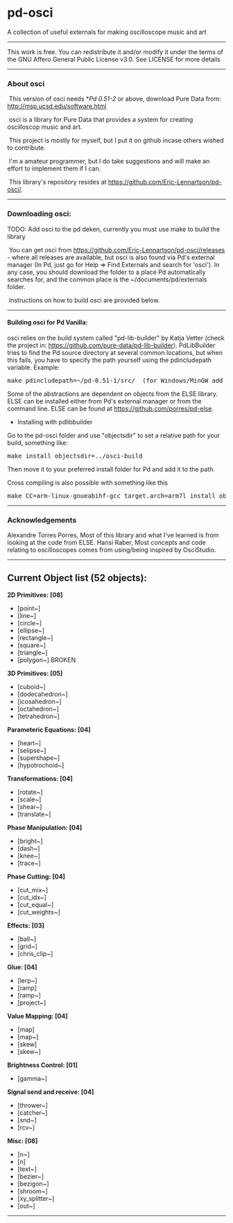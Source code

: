 # pd-osci
A collection of useful externals for making oscilloscope music and art

--------------------------------------------------------------------------

   This work is free. You can redistribute it and/or modify it under the
   terms of the GNU Affero General Public License v3.0. See LICENSE for more details

--------------------------------------------------------------------------

###   About osci

​	This version of osci needs **Pd 0.51-2* or above, download Pure Data from: http://msp.ucsd.edu/software.html

​	osci is a library for Pure Data that provides a system for creating oscilloscop music and art.

​	This project is mostly for myself, but I put it on github incase others wished to contribute.

​	I'm a amateur programmer, but I do take suggestions and will make an effort to implement them if I can.

​	This library's repository resides at <https://github.com/Eric-Lennartson/pd-osci/>.

--------------------------------------------------------------------------

### Downloading osci:

TODO: Add osci to the pd deken, currently you must use make to build the library

​	You can get osci from https://github.com/Eric-Lennartson/pd-osci/releases - where all releases are available, but osci is also found via Pd's external manager (In Pd, just go for Help => Find Externals and search for 'osci').  In any case, you should download the folder to a place Pd automatically searches for, and the common place is the ~/documents/pd/externals folder.

​	Instructions on how to build osci are provided below.

--------------------------------------------------------------------------

#### Building osci for Pd Vanilla:

osci relies on the build system called "pd-lib-builder" by Katja Vetter (check the project in: <https://github.com/pure-data/pd-lib-builder>). PdLibBuilder tries to find the Pd source directory at several common locations, but when this fails, you have to specify the path yourself using the pdincludepath variable. Example:

<pre>make pdincludepath=~/pd-0.51-1/src/  (for Windows/MinGW add 'pdbinpath=~/pd-0.51-1/bin/)</pre>

Some of the abstractions are dependent on objects from the ELSE library. ELSE can be installed either from Pd's external manager or from the command line. ELSE can be found at <https://github.com/porres/pd-else>.

* Installing with pdlibbuilder

Go to the pd-osci folder and use "objectsdir" to set a relative path for your build, something like:

<pre>make install objectsdir=../osci-build</pre>
Then move it to your preferred install folder for Pd and add it to the path.

Cross compiling is also possible with something like this

<pre>make CC=arm-linux-gnueabihf-gcc target.arch=arm7l install objectsdir=../</pre>

--------------------------------------------------------------------------

### Acknowledgements

Alexandre Torres Porres, Most of this library and what I've learned is from looking at the code from ELSE.
Hansi Raber, Most concepts and code relating to oscilloscopes comes from using/being inspired by OsciStudio.

--------------------------------------------------------------------------

## Current Object list (52 objects):

**2D Primitives: [08]**

- [point~]
- [line~]
- [circle~]
- [ellipse~]
- [rectangle~]
- [square~]
- [triangle~]
- [polygon~] BROKEN

**3D Primitives: [05]**

- [cuboid~]
- [dodecahedron~]
- [icosahedron~]
- [octahedron~]
- [tetrahedron~]

**Parameteric Equations: [04]**

- [heart~]
- [selipse~]
- [supershape~]
- [hypotrochoid~]

**Transformations: [04]**

- [rotate~]
- [scale~]
- [shear~]
- [translate~]

**Phase Manipulation: [04]**

- [bright~]
- [dash~]
- [knee~]
- [trace~]

**Phase Cutting: [04]**

- [cut_mix~]
- [cut_idx~]
- [cut_equal~]
- [cut_weights~]

**Effects: [03]**

- [ball~]
- [grid~]
- [chris_clip~]

**Glue: [04]**

- [lerp~]
- [ramp]
- [ramp~]
- [project~]

**Value Mapping: [04]**

- [map]
- [map~]
- [skew]
- [skew~]

**Brightness Control: [01]**

- [gamma~]

**Signal send and receive: [04]**

- [thrower~]
- [catcher~]
- [snd~]
- [rcv~]

**Misc: [08]**

- [n~]
- [n]
- [text~]
- [bezier~]
- [bezigon~]
- [shroom~]
- [xy_splitter~]
- [out~]

--------------------------------------------------------------------------
